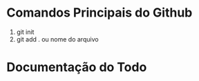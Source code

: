 # Comandos Principais do Github

1. git init
2. git add . ou  nome do arquivo

# Documentação do Todo